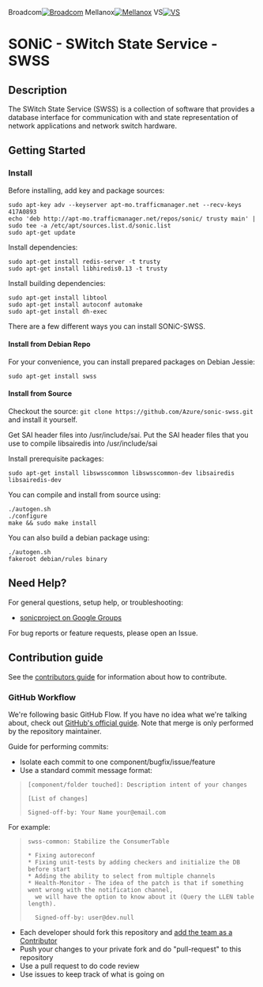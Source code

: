 Broadcom[![Broadcom](https://sonic-jenkins.westus2.cloudapp.azure.com/job/broadcom/job/sonic-swss-build/badge/icon)](https://sonic-jenkins.westus2.cloudapp.azure.com/job/broadcom/job/sonic-swss-build/)
Mellanox[![Mellanox](https://sonic-jenkins.westus2.cloudapp.azure.com/job/mellanox/job/sonic-swss-build/badge/icon)](https://sonic-jenkins.westus2.cloudapp.azure.com/job/mellanox/job/sonic-swss-build/)
VS[![VS](https://sonic-jenkins.westus2.cloudapp.azure.com/job/vs/job/sonic-swss-build/badge/icon)](https://sonic-jenkins.westus2.cloudapp.azure.com/job/vs/job/sonic-swss-build/)

# SONiC - SWitch State Service - SWSS

## Description
The SWitch State Service (SWSS) is a collection of software that provides a database interface for communication with and state representation of network applications and network switch hardware.

## Getting Started

### Install

Before installing, add key and package sources:

    sudo apt-key adv --keyserver apt-mo.trafficmanager.net --recv-keys 417A0893
    echo 'deb http://apt-mo.trafficmanager.net/repos/sonic/ trusty main' | sudo tee -a /etc/apt/sources.list.d/sonic.list
    sudo apt-get update

Install dependencies:

    sudo apt-get install redis-server -t trusty
    sudo apt-get install libhiredis0.13 -t trusty
    
Install building dependencies:

    sudo apt-get install libtool
    sudo apt-get install autoconf automake
    sudo apt-get install dh-exec

There are a few different ways you can install SONiC-SWSS.

#### Install from Debian Repo

For your convenience, you can install prepared packages on Debian Jessie:

    sudo apt-get install swss

#### Install from Source

Checkout the source: `git clone https://github.com/Azure/sonic-swss.git` and install it yourself.

Get SAI header files into /usr/include/sai. Put the SAI header files that you use to compile
libsairedis into /usr/include/sai

Install prerequisite packages:

    sudo apt-get install libswsscommon libswsscommon-dev libsairedis libsairedis-dev

You can compile and install from source using:

    ./autogen.sh
    ./configure
    make && sudo make install

You can also build a debian package using:

    ./autogen.sh
    fakeroot debian/rules binary

## Need Help?

For general questions, setup help, or troubleshooting:
- [sonicproject on Google Groups](https://groups.google.com/d/forum/sonicproject)

For bug reports or feature requests, please open an Issue.

## Contribution guide

See the [contributors guide](https://github.com/Azure/SONiC/blob/gh-pages/CONTRIBUTING.md) for information about how to contribute.

### GitHub Workflow

We're following basic GitHub Flow. If you have no idea what we're talking about, check out [GitHub's official guide](https://guides.github.com/introduction/flow/). Note that merge is only performed by the repository maintainer.

Guide for performing commits:

* Isolate each commit to one component/bugfix/issue/feature
* Use a standard commit message format:

>     [component/folder touched]: Description intent of your changes
>
>     [List of changes]
>
> 	  Signed-off-by: Your Name your@email.com

For example:

>     swss-common: Stabilize the ConsumerTable
>
>     * Fixing autoreconf
>     * Fixing unit-tests by adding checkers and initialize the DB before start
>     * Adding the ability to select from multiple channels
>     * Health-Monitor - The idea of the patch is that if something went wrong with the notification channel,
>       we will have the option to know about it (Query the LLEN table length).
>
>       Signed-off-by: user@dev.null


* Each developer should fork this repository and [add the team as a Contributor](https://help.github.com/articles/adding-collaborators-to-a-personal-repository)
* Push your changes to your private fork and do "pull-request" to this repository
* Use a pull request to do code review
* Use issues to keep track of what is going on

